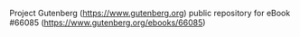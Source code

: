 Project Gutenberg (https://www.gutenberg.org) public repository for
eBook #66085 (https://www.gutenberg.org/ebooks/66085)
